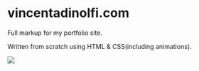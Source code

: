 # vincentadinolfi.com
Full markup for my portfolio site.

Written from scratch using HTML & CSS(including animations).

<img src="https://dl.dropboxusercontent.com/u/27789438/portfolio.PNG"/>
